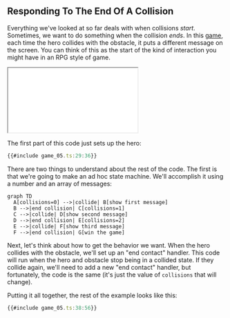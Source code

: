 ## Responding To The End Of A Collision

Everything we've looked at so far deals with when collisions *start*. Sometimes,
we want to do something when the collision *ends*.  In this [game](game_05.ts),
each time the hero collides with the obstacle, it puts a different message on
the screen. You can think of this as the start of the kind of interaction you
might have in an RPG style of game.

<iframe src="./game_05.iframe.html"></iframe>

The first part of this code just sets up the hero:

```typescript
{{#include game_05.ts:29:36}}
```

There are two things to understand about the rest of the code.  The first is
that we're going to make an ad hoc state machine.  We'll accomplish it using a
number and an array of messages:

```mermaid
graph TD
  A[collisions=0] -->|collide| B[show first message]
  B -->|end collision| C[collisions=1]
  C -->|collide| D[show second message]
  D -->|end collision| E[collisions=2]
  E -->|collide| F[show third message]
  F -->|end collision| G[win the game]
```

Next, let's think about how to get the behavior we want.  When the hero collides
with the obstacle, we'll set up an "end contact" handler.  This code will run
when the hero and obstacle stop being in a collided state.  If they collide
again, we'll need to add a new "end contact" handler, but fortunately, the code
is the same (it's just the value of `collisions` that will change).

Putting it all together, the rest of the example looks like this:

```typescript
{{#include game_05.ts:38:56}}
```
